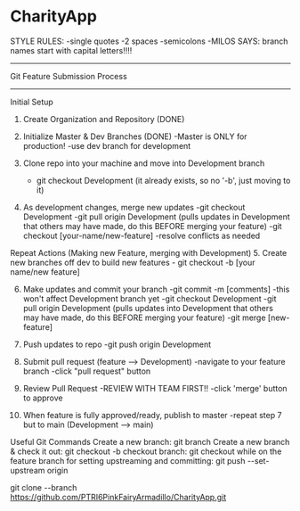 # CharityApp




STYLE RULES:
-single quotes
-2 spaces
-semicolons 
-MILOS SAYS: branch names start with capital letters!!!!
_______________________________
Git Feature Submission Process
_______________________________
Initial Setup
1. Create Organization and Repository (DONE)
2. Initialize Master & Dev Branches (DONE)
    -Master is ONLY for production!
    -use dev branch for development
3. Clone repo into your machine and move into Development branch
    - git checkout Development (it already exists, so no '-b', just moving to it)

4. As development changes, merge new updates
    -git checkout Development
    -git pull origin Development (pulls updates in Development that others may have made, do this BEFORE merging your feature)
    -git checkout [your-name/new-feature]
    -resolve conflicts as needed

Repeat Actions (Making new Feature, merging with Development)
5. Create new branches off dev to build new features
    - git checkout -b [your name/new feature]

6. Make updates and commit your branch 
    -git commit -m [comments] 
    -this won't affect Development branch yet
    -git checkout Development
    -git pull origin Development (pulls updates into Development that others may have made, do this BEFORE merging your feature)
    -git merge [new-feature]

7. Push updates to repo
    -git push origin Development

8. Submit pull request (feature --> Development)
    -navigate to your feature branch
    -click "pull request" button

9. Review Pull Request
    -REVIEW WITH TEAM FIRST!!
    -click 'merge' button to approve

10. When feature is fully approved/ready, publish to master
    -repeat step 7 but to main (Development --> main)




Useful Git Commands
Create a new branch: git branch <feature>
Create a new branch & check it out: git checkout -b <feature>
checkout branch: git checkout <feature>
while on the feature branch for setting upstreaming and committing: git push --set-upstream origin <feature>

git clone --branch <branchname> https://github.com/PTRI6PinkFairyArmadillo/CharityApp.git